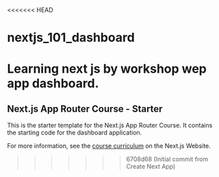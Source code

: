 <<<<<<< HEAD
# nextjs_101_dashboard
Learning next js by workshop wep app dashboard.
=======
## Next.js App Router Course - Starter

This is the starter template for the Next.js App Router Course. It contains the starting code for the dashboard application.

For more information, see the [course curriculum](https://nextjs.org/learn) on the Next.js Website.
>>>>>>> 6708d68 (Initial commit from Create Next App)
